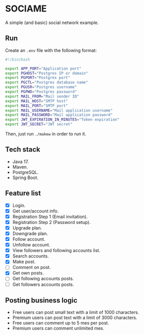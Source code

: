 # SOCIAME

A simple (and basic) social network example.

## Run

Create an `.env` file with the following format:

```bash
#!/bin/bash

export APP_PORT="Application port"
export PGHOST="Postgres IP or domain"
export PGPORT="Postgres port"
export PGCTL="Postgres database name"
export PGUSR="Postgres username"
export PGPWD="Postgres password"
export MAIL_FROM="Mail sender ID"
export MAIL_HOST="SMTP host"
export MAIL_PORT="SMTP port"
export MAIL_USERNAME="Mail application username"
export MAIL_PASSWORD="Mail application password"
export JWT_EXPIRATION_IN_MINUTES="Token expiration"
export JWT_SECRET="JWT secret"
```

Then, just run `./makew` in order to run it.

## Tech stack

- Java 17.
- Maven.
- PostgreSQL.
- Spring Boot.

## Feature list

- [X] Login.
- [X] Get user/account info.
- [X] Registration Step 1 (Email invitation).
- [X] Registration Step 2 (Password setup).
- [X] Upgrade plan.
- [X] Downgrade plan.
- [X] Follow account.
- [X] Unfollow account.
- [X] View followers and following accounts list.
- [X] Search accounts.
- [X] Make post.
- [ ] Comment on post.
- [X] Get own posts.
- [ ] Get following accounts posts.
- [ ] Get followers accounts posts.

## Posting business logic

- Free users can post small text with a limit of 1000 characters.
- Premium users can post text with a limit of 3000 characters.
- Free users can comment up to 5 mes per post.
- Premium users can comment unlimited mes.